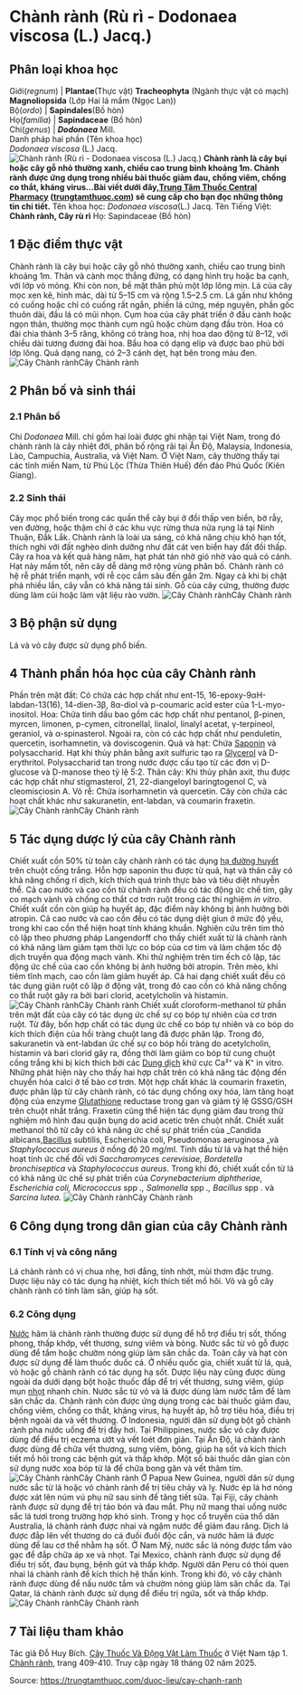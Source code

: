 # Chành rành (Rù rì - Dodonaea viscosa (L.) Jacq.)

Phân loại khoa học  
---  
Giới(_regnum_) |  **Plantae**(Thực vật) **Tracheophyta** (Ngành thực vật có mạch) **Magnoliopsida** (Lớp Hai lá mầm (Ngọc Lan))  
Bộ(_ordo_) | **Sapindales**(Bồ hòn)  
Họ(_familia_) | **Sapindaceae** (Bồ hòn)  
Chi(_genus_) | _**Dodonaea**_ Mill.  
Danh pháp hai phần (Tên khoa học)  
_Dodonaea viscosa_ (L.) Jacq.  
![Chành rành \(Rù rì - Dodonaea viscosa \(L.\) Jacq.\)](https://trungtamthuoc.com/images/others/cay-chanh-ranh-1-8447.jpg)
**Chành rành là cây bụi hoặc cây gỗ nhỏ thường xanh, chiều cao trung bình khoảng 1m. Chành rành được ứng dụng trong nhiều bài thuốc giảm đau, chống viêm, chống co thắt, kháng virus…Bài viết dưới đây,[Trung Tâm Thuốc Central Pharmacy](https://trungtamthuoc.com/ "Trung Tâm Thuốc Central Pharmacy") ([trungtamthuoc.com](https://trungtamthuoc.com/ "trungtamthuoc.com")) sẽ cung cấp cho bạn đọc những thông tin chi tiết.**
Tên khoa học: _Dodonaea viscosa_(L.) Jacq.
Tên Tiếng Việt: **Chành rành, Cây rù rì**
Họ: Sapindaceae (Bồ hòn)
##  1 Đặc điểm thực vật
Chành rành là cây bụi hoặc cây gỗ nhỏ thường xanh, chiều cao trung bình khoảng 1m. Thân và cành mọc thẳng đứng, có dạng hình trụ hoặc ba cạnh, với lớp vỏ mỏng. Khi còn non, bề mặt thân phủ một lớp lông mịn. Lá của cây mọc xen kẽ, hình mác, dài từ 5–15 cm và rộng 1.5–2.5 cm. Lá gần như không có cuống hoặc chỉ có cuống rất ngắn, phiến lá cứng, mép nguyên, phần gốc thuôn dài, đầu lá có mũi nhọn.
Cụm hoa của cây phát triển ở đầu cành hoặc ngọn thân, thường mọc thành cụm ngũ hoặc chùm dạng đầu tròn. Hoa có đài chia thành 3–5 răng, không có tràng hoa, nhị hoa dao động từ 8–12, với chiều dài tương đương đài hoa. Bầu hoa có dạng elip và được bao phủ bởi lớp lông. Quả dạng nang, có 2–3 cánh dẹt, hạt bên trong màu đen.
![Cây Chành rành](https://trungtamthuoc.com/images/item/Cay-chanh-ranh-2.jpg)Cây Chành rành
##  2 Phân bố và sinh thái
### 2.1 Phân bố
Chi _Dodonaea_ Mill. chỉ gồm hai loài được ghi nhận tại Việt Nam, trong đó chành rành là cây nhiệt đới, phân bố rộng rãi tại Ấn Độ, Malaysia, Indonesia, Lào, Campuchia, Australia, và Việt Nam. Ở Việt Nam, cây thường thấy tại các tỉnh miền Nam, từ Phú Lộc (Thừa Thiên Huế) đến đảo Phú Quốc (Kiên Giang).
### 2.2 Sinh thái
Cây mọc phổ biến trong các quần thể cây bụi ở đồi thấp ven biển, bờ rẫy, ven đường, hoặc thậm chí ở các khu vực rừng thưa nửa rụng lá tại Ninh Thuận, Đắk Lắk. Chành rành là loài ưa sáng, có khả năng chịu khô hạn tốt, thích nghi với đất nghèo dinh dưỡng như đất cát ven biển hay đất đồi thấp. Cây ra hoa và kết quả hàng năm, hạt phát tán nhờ gió nhờ vào quả có cánh. Hạt nảy mầm tốt, nên cây dễ dàng mở rộng vùng phân bố.
Chành rành có hệ rễ phát triển mạnh, với rễ cọc cắm sâu đến gần 2m. Ngay cả khi bị chặt phá nhiều lần, cây vẫn có khả năng tái sinh. Gỗ của cây cứng, thường được dùng làm củi hoặc làm vật liệu rào vườn.
![Cây Chành rành](https://trungtamthuoc.com/images/item/Cay-chanh-ranh-3.jpg)Cây Chành rành
##  3 Bộ phận sử dụng 
Lá và vỏ cây được sử dụng phổ biến.
##  4 Thành phần hóa học của cây Chành rành
Phần trên mặt đất: Có chứa các hợp chất như ent-15, 16-epoxy-9αH-labdan-13(16), 14-dien-3β, 8α-diol và p-coumaric acid ester của 1-L-myo-inositol.
Hoa: Chứa tinh dầu bao gồm các hợp chất như pentanol, β-pinen, myrcen, limonen, p-cymen, citronellal, linalol, linalyl acetat, γ-terpineol, geraniol, và α-spinasterol. Ngoài ra, còn có các hợp chất như penduletin, quercetin, isorhamnetin, và doviscogenin.
Quả và hạt: Chứa [Saponin](https://trungtamthuoc.com/hoat-chat/saponin "Saponin") và polysaccharid. Hạt khi thủy phân bằng axit sulfuric tạo ra [Glycerol](https://trungtamthuoc.com/hoat-chat/glycerol "Glycerol") và D-erythritol. Polysaccharid tan trong nước được cấu tạo từ các đơn vị D-glucose và D-manose theo tỷ lệ 5:2.
Thân cây: Khi thủy phân axit, thu được các hợp chất như stigmasterol, 21, 22-diangeloyl baringtogenol C, và cleomisciosin A.
Vỏ rễ: Chứa isorhamnetin và quercetin.
Cây còn chứa các hoạt chất khác như sakuranetin, ent-labdan, và coumarin fraxetin.
![Cây Chành rành](https://trungtamthuoc.com/images/item/Cay-chanh-ranh-4.jpg)Cây Chành rành
##  5 Tác dụng dược lý của cây Chành rành
Chiết xuất cồn 50% từ toàn cây chành rành có tác dụng [hạ đường huyết](https://trungtamthuoc.com/bai-viet/ha-glucose-mau "hạ đường huyết") trên chuột cống trắng. Hỗn hợp saponin thu được từ quả, hạt và thân cây có khả năng chống rỉ dịch, kích thích quá trình thực bào và tiêu diệt nhuyễn thể. Cả cao nước và cao cồn từ chành rành đều có tác động ức chế tim, gây co mạch vành và chống co thắt cơ trơn ruột trong các thí nghiệm _in vitro_. Chiết xuất cồn còn giúp hạ huyết áp, đặc điểm này không bị ảnh hưởng bởi atropin.
Cả cao nước và cao cồn đều có tác dụng diệt giun ở mức độ yếu, trong khi cao cồn thể hiện hoạt tính kháng khuẩn. Nghiên cứu trên tim thỏ cô lập theo phương pháp Langendorff cho thấy chiết xuất từ lá chành rành có khả năng làm giảm tạm thời lực co bóp của cơ tim và làm chậm tốc độ dịch truyền qua động mạch vành. Khi thử nghiệm trên tim ếch cô lập, tác động ức chế của cao cồn không bị ảnh hưởng bởi atropin. Trên mèo, khi tiêm tĩnh mạch, cao cồn làm giảm huyết áp. Cả hai dạng chiết xuất đều có tác dụng giãn ruột cô lập ở động vật, trong đó cao cồn có khả năng chống co thắt ruột gây ra bởi bari clorid, acetylcholin và histamin.
![Cây Chành rành](https://trungtamthuoc.com/images/item/Cay-chanh-ranh-6.jpg)Cây Chành rành
Chiết xuất cloroform-methanol từ phần trên mặt đất của cây có tác dụng ức chế sự co bóp tự nhiên của cơ trơn ruột. Từ đây, bốn hợp chất có tác dụng ức chế co bóp tự nhiên và co bóp do kích thích điện của hồi tràng chuột lang đã được phân lập. Trong đó, sakuranetin và ent-labdan ức chế sự co bóp hồi tràng do acetylcholin, histamin và bari clorid gây ra, đồng thời làm giảm co bóp tử cung chuột cống trắng khi bị kích thích bởi các [Dung dịch](https://trungtamthuoc.com/bai-viet/dung-dich-thuoc-la-gi-cong-thuc-va-ky-thuat-bao-che-dung-dich-thuoc "Dung dịch") khử cực Ca²⁺ và K⁺ in vitro. Những phát hiện này cho thấy hai hợp chất trên có khả năng tác động đến chuyển hóa calci ở tế bào cơ trơn.
Một hợp chất khác là coumarin fraxetin, được phân lập từ cây chành rành, có tác dụng chống oxy hóa, làm tăng hoạt động của enzyme [Glutathione](https://trungtamthuoc.com/hoat-chat/glutathione "Glutathione") reductase trong gan và giảm tỷ lệ GSSG/GSH trên chuột nhắt trắng. Fraxetin cũng thể hiện tác dụng giảm đau trong thử nghiệm mô hình đau quặn bụng do acid acetic trên chuột nhắt.
Chiết xuất methanol thô từ cây có khả năng ức chế sự phát triển của _Candida albicans,[Bacillus](https://trungtamthuoc.com/hoat-chat/bacillus "Bacillus") subtilis, Escherichia coli, Pseudomonas aeruginosa _và _Staphylococcus aureus_ ở nồng độ 20 mg/ml. Tinh dầu từ lá và hạt thể hiện hoạt tính ức chế đối với _Saccharomyces cerevisiae, Bordetella bronchiseptica_ và _Staphylococcus aureus_. Trong khi đó, chiết xuất cồn từ lá có khả năng ức chế sự phát triển của _Corynebacterium diphtheriae, Escherichia coli, Micrococcus_ spp _., Salmonella_ spp _., Bacillus_ spp _._ và _Sarcina lutea._
![Cây Chành rành](https://trungtamthuoc.com/images/item/Cay-chanh-ranh-5.jpg)Cây Chành rành
##  6 Công dụng trong dân gian của cây Chành rành
### 6.1 Tính vị và công năng
Lá chành rành có vị chua nhẹ, hơi đắng, tính nhớt, mùi thơm đặc trưng. Dược liệu này có tác dụng hạ nhiệt, kích thích tiết mồ hôi. Vỏ và gỗ cây chành rành có tính làm săn, giúp hạ sốt.
### 6.2 Công dụng
[Nước](https://trungtamthuoc.com/hoat-chat/nuoc "Nước") hãm lá chành rành thường được sử dụng để hỗ trợ điều trị sốt, thống phong, thấp khớp, vết thương, sưng viêm và bỏng. Nước sắc từ vỏ gỗ được dùng để tắm hoặc chườm nóng giúp làm săn chắc da. Toàn cây và hạt còn được sử dụng để làm thuốc duốc cá.
Ở nhiều quốc gia, chiết xuất từ lá, quả, vỏ hoặc gỗ chành rành có tác dụng hạ sốt. Dược liệu này cũng được dùng ngoài da dưới dạng bột hoặc thuốc đắp để trị vết thương, sưng viêm, giúp mụn [nhọt](https://trungtamthuoc.com/bai-viet/nhot "nhọt") nhanh chín. Nước sắc từ vỏ và lá được dùng làm nước tắm để làm săn chắc da.
Chành rành còn được ứng dụng trong các bài thuốc giảm đau, chống viêm, chống co thắt, kháng virus, hạ huyết áp, hỗ trợ tiêu hóa, điều trị bệnh ngoài da và vết thương. Ở Indonesia, người dân sử dụng bột gỗ chành rành pha nước uống để trị đầy hơi. Tại Philippines, nước sắc vỏ cây được dùng để điều trị eczema ướt và vết loét đơn giản.
Tại Ấn Độ, lá chành rành được dùng để chữa vết thương, sưng viêm, bỏng, giúp hạ sốt và kích thích tiết mồ hôi trong các bệnh gút và thấp khớp. Một số bài thuốc dân gian còn sử dụng nước xoa bóp từ lá để chữa bong gân và vết thâm tím.
![Cây Chành rành](https://trungtamthuoc.com/images/item/Cay-chanh-ranh-7.jpg)Cây Chành rành
Ở Papua New Guinea, người dân sử dụng nước sắc từ lá hoặc vỏ chành rành để trị tiêu chảy và lỵ. Nước ép lá hơ nóng được xát lên núm vú phụ nữ sau sinh để tăng tiết sữa. Tại Fiji, cây chành rành được sử dụng để trị táo bón và đau mắt. Phụ nữ mang thai uống nước sắc lá tươi trong trường hợp khó sinh.
Trong y học cổ truyền của thổ dân Australia, lá chành rành được nhai và ngậm nước để giảm đau răng. Dịch lá được đắp lên vết thương do cá đuối đuôi độc cắn, và nước hãm lá được dùng để lau cơ thể nhằm hạ sốt.
Ở Nam Mỹ, nước sắc lá nóng được tẩm vào gạc để đắp chữa áp xe và nhọt. Tại Mexico, chành rành được sử dụng để điều trị sốt, đau bụng, bệnh gút và thấp khớp. Người dân Peru có thói quen nhai lá chành rành để kích thích hệ thần kinh. Trong khi đó, vỏ cây chành rành được dùng để nấu nước tắm và chườm nóng giúp làm săn chắc da.
Tại Qatar, lá chành rành được sử dụng để điều trị ngứa, sốt và thấp khớp.
![Cây Chành rành](https://trungtamthuoc.com/images/item/Cay-chanh-ranh-8.jpg)Cây Chành rành
##  7 Tài liệu tham khảo
Tác giả Đỗ Huy Bích. [Cây Thuốc Và Động Vật Làm Thuốc](https://trungtamthuoc.com/bai-viet/doc-online-va-tai-mien-phi-pdf-sach-cay-thuoc-va-dong-vat-lam-thuoc-o-viet-nam "Cây Thuốc Và Động Vật Làm Thuốc") ở Việt Nam tập 1. [Chành rành](https://trungtamthuoc.com/upload/pdf/cay-thuoc-va-dong-vat-lam-thuoc-tap-1-trungtamthuoc.com.pdf), trang 409-410. Truy cập ngày 18 tháng 02 năm 2025.


Source: https://trungtamthuoc.com/duoc-lieu/cay-chanh-ranh